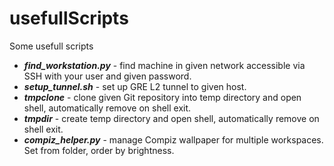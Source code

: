 usefullScripts
==============

Some usefull scripts

 * ***find_workstation.py*** - find machine in given network accessible via SSH with your user and given password.
 * ***setup_tunnel.sh*** - set up GRE L2 tunnel to given host.
 * ***tmpclone*** - clone given Git repository into temp directory and open shell, automatically remove on shell exit.
 * ***tmpdir*** - create temp directory and open shell, automatically remove on shell exit.
 * ***compiz_helper.py*** - manage Compiz wallpaper for multiple workspaces. Set from folder, order by brightness.
